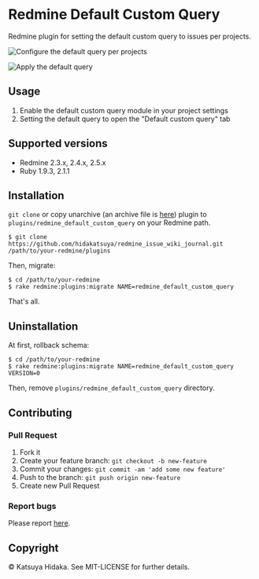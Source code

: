 # Redmine Default Custom Query

Redmine plugin for setting the default custom query to issues per projects.

![Configure the default query per projects](https://raw.githubusercontent.com/wiki/hidakatsuya/redmine_default_custom_query/images/select-default-query-per-projects.png)

![Apply the default query](https://raw.githubusercontent.com/wiki/hidakatsuya/redmine_default_custom_query/images/issues-with-default-query.png)

## Usage

  1. Enable the default custom query module in your project settings
  2. Setting the default query to open the "Default custom query" tab

## Supported versions

  * Redmine 2.3.x, 2.4.x, 2.5.x
  * Ruby 1.9.3, 2.1.1

## Installation

`git clone` or copy unarchive (an archive file is  [here](https://github.com/hidakatsuya/redmine_default_custom_query/releases)) plugin to `plugins/redmine_default_custom_query` on your Redmine path.

```
$ git clone https://github.com/hidakatsuya/redmine_issue_wiki_journal.git /path/to/your-redmine/plugins
```

Then, migrate:

```
$ cd /path/to/your-redmine
$ rake redmine:plugins:migrate NAME=redmine_default_custom_query
```

That's all.

## Uninstallation

At first, rollback schema:

```
$ cd /path/to/your-redmine
$ rake redmine:plugins:migrate NAME=redmine_default_custom_query VERSION=0
```

Then, remove `plugins/redmine_default_custom_query` directory.

## Contributing

### Pull Request

  1. Fork it
  2. Create your feature branch: `git checkout -b new-feature`
  3. Commit your changes: `git commit -am 'add some new feature'`
  4. Push to the branch: `git push origin new-feature`
  5. Create new Pull Request

### Report bugs

Please report [here](https://github.com/hidakatsuya/redmine_default_custom_query/issues/new).

## Copyright

&copy; Katsuya Hidaka. See MIT-LICENSE for further details.
